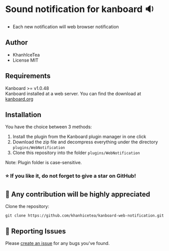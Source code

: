 # Sound notification for kanboard :sound:

- Each new notification will web browser notification

Author
------------
- KhanhIceTea
- License MIT

Requirements
------------
Kanboard >= v1.0.48  
Kanboard installed at a web server.
You can find the download at [kanboard.org](https://kanboard.org/)

Installation
------------
You have the choice between 3 methods:

1. Install the plugin from the Kanboard plugin manager in one click
2. Download the zip file and decompress everything under the directory `plugins/WebNotification`
3. Clone this repository into the folder `plugins/WebNotification`

Note: Plugin folder is case-sensitive.

### :star: If you like it, do not forget to give a star on GitHub!

:construction_worker: Any contribution will be highly appreciated
------------
Clone the repository: 
```console 
git clone https://github.com/khanhicetea/kanboard-web-notification.git
```
:bug: Reporting Issues
------------
Please [create an issue](https://github.com/khanhicetea/kanboard-web-notification/issues) for any bugs you've found.
